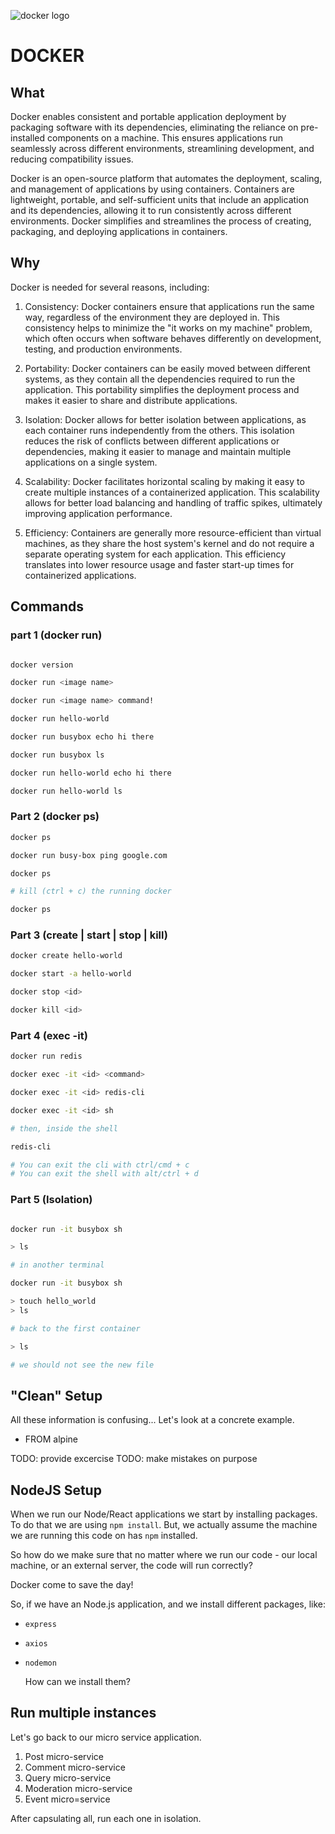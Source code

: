 ![docker logo](https://user-images.githubusercontent.com/31222514/232439594-66e31ac6-e1cd-4424-a173-77688e02e81b.png)

# DOCKER

## What

Docker enables consistent and portable application deployment by packaging software with its dependencies, eliminating the reliance on pre-installed components on a machine. This ensures applications run seamlessly across different environments, streamlining development, and reducing compatibility issues.

Docker is an open-source platform that automates the deployment, scaling, and management of applications by using containers. Containers are lightweight, portable, and self-sufficient units that include an application and its dependencies, allowing it to run consistently across different environments. Docker simplifies and streamlines the process of creating, packaging, and deploying applications in containers.

## Why

Docker is needed for several reasons, including:

1. Consistency: Docker containers ensure that applications run the same way, regardless of the environment they are deployed in. This consistency helps to minimize the "it works on my machine" problem, which often occurs when software behaves differently on development, testing, and production environments.

1. Portability: Docker containers can be easily moved between different systems, as they contain all the dependencies required to run the application. This portability simplifies the deployment process and makes it easier to share and distribute applications.

1. Isolation: Docker allows for better isolation between applications, as each container runs independently from the others. This isolation reduces the risk of conflicts between different applications or dependencies, making it easier to manage and maintain multiple applications on a single system.

1. Scalability: Docker facilitates horizontal scaling by making it easy to create multiple instances of a containerized application. This scalability allows for better load balancing and handling of traffic spikes, ultimately improving application performance.

1. Efficiency: Containers are generally more resource-efficient than virtual machines, as they share the host system's kernel and do not require a separate operating system for each application. This efficiency translates into lower resource usage and faster start-up times for containerized applications.

## Commands

### part 1 (docker run)

```bash

docker version

docker run <image name>

docker run <image name> command!

docker run hello-world

docker run busybox echo hi there

docker run busybox ls

docker run hello-world echo hi there

docker run hello-world ls
```

### Part 2 (docker ps)

```bash
docker ps

docker run busy-box ping google.com

docker ps

# kill (ctrl + c) the running docker

docker ps 
```

### Part 3 (create | start | stop | kill)

```bash
docker create hello-world

docker start -a hello-world

docker stop <id>

docker kill <id>
```
### Part 4 (exec -it)

```bash
docker run redis

docker exec -it <id> <command>

docker exec -it <id> redis-cli

docker exec -it <id> sh

# then, inside the shell

redis-cli

# You can exit the cli with ctrl/cmd + c
# You can exit the shell with alt/ctrl + d
```
### Part 5 (Isolation)

```bash

docker run -it busybox sh

> ls

# in another terminal

docker run -it busybox sh

> touch hello_world
> ls

# back to the first container

> ls

# we should not see the new file
```




## "Clean" Setup

All these information is confusing... Let's look at a concrete example.

- FROM alpine

TODO: provide excercise
TODO: make mistakes on purpose

## NodeJS Setup

When we run our Node/React applications we start by installing packages. To do that we are using `npm install`. But, we actually assume the machine we are running this code on has `npm` installed.

So how do we make sure that no matter where we run our code - our local machine, or an external server, the code will run correctly?

Docker come to save the day!

So, if we have an Node.js application, and we install different packages, like:

- `express`
- `axios`
- `nodemon`

  How can we install them?

## Run multiple instances

Let's go back to our micro service application.

1. Post micro-service
2. Comment micro-service
3. Query micro-service
4. Moderation micro-service
5. Event micro=service

After capsulating all, run each one in isolation.

